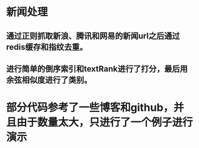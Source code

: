 # 新闻处理
## 通过正则抓取新浪、腾讯和网易的新闻url之后通过redis缓存和指纹去重。
## 进行简单的倒序索引和textRank进行了打分，最后用余弦相似度进行了类别。


# 部分代码参考了一些博客和github，并且由于数量太大，只进行了一个例子进行演示
